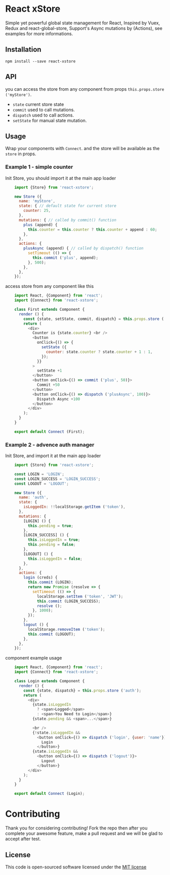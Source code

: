 # React xStore
Simple yet powerful global state management for React, Inspired by Vuex, Redux and react-global-store, Support's Async mutations by (Actions), see examples for more informations.

## Installation

`npm install --save react-xstore`

## API
  you can access the store from any component from props `this.props.store ('myStore')`.
  * `state` current store state
  * `commit` used to call mutations.
  * `dispatch` used to call actions.
  * `setState` for manual state mutation.

## Usage

Wrap your components with `Connect`. and the store will be available as the `store` in props.

### Example 1 - simple counter

Init Store, you should import it at the main app loader

```javascript
    import {Store} from 'react-xstore';

    new Store ({
      name: 'myStore',
      state: { // default state for current store
        counter: 25,
      },
      mutations: { // called by commit() function
        plus (append) {
          this.counter = this.counter ? this.counter + append : 60;
        },
      },
      actions: {
        plusAsync (append) { // called by dispatch() function
          setTimeout (() => {
            this.commit ('plus', append);
          }, 500);
        },
      },
    });
```

access store from any component like this

```javascript
    import React, {Component} from 'react';
    import {Connect} from 'react-xstore';

    class First extends Component {
      render () {
        const {state, setState, commit, dispatch} = this.props.store ('myStore');
        return (
          <div>
            Counter is {state.counter} <br />
            <button
              onClick={() => {
                setState ({
                  counter: state.counter ? state.counter + 1 : 1,
                });
              }}
            >
              setState +1
            </button>
            <button onClick={() => commit ('plus', 50)}>
              Commit +50
            </button>
            <button onClick={() => dispatch ('plusAsync', 100)}>
              Dispatch Async +100
            </button>
          </div>
        );
      }
    }

    export default Connect (First);
```

### Example 2 - advence auth manager

Init Store, and import it at the main app loader

```javascript
    import {Store} from 'react-xstore';

    const LOGIN = 'LOGIN';
    const LOGIN_SUCCESS = 'LOGIN_SUCCESS';
    const LOGOUT = 'LOGOUT';

    new Store ({
      name: 'auth',
      state: {
        isLoggedIn: !!localStorage.getItem ('token'),
      },
      mutations: {
        [LOGIN] () {
          this.pending = true;
        },
        [LOGIN_SUCCESS] () {
          this.isLoggedIn = true;
          this.pending = false;
        },
        [LOGOUT] () {
          this.isLoggedIn = false;
        },
      },
      actions: {
        login (creds) {
          this.commit (LOGIN);
          return new Promise (resolve => {
            setTimeout (() => {
              localStorage.setItem ('token', 'JWT');
              this.commit (LOGIN_SUCCESS);
              resolve ();
            }, 1000);
          });
        },
        logout () {
          localStorage.removeItem ('token');
          this.commit (LOGOUT);
        },
      },
    });
```

component example usage

```javascript
    import React, {Component} from 'react';
    import {Connect} from 'react-xstore';

    class Login extends Component {
      render () {
        const {state, dispatch} = this.props.store ('auth');
        return (
          <div>
            {state.isLoggedIn
              ? <span>Logged</span>
              : <span>You Need to Login</span>}
            {state.pending && <span>...</span>}

            <br />
            {!state.isLoggedIn &&
              <button onClick={() => dispatch ('login', {user: 'name'})}>
                Login
              </button>}
            {state.isLoggedIn &&
              <button onClick={() => dispatch ('logout')}>
                Logout
              </button>}
          </div>
        );
      }
    }

    export default Connect (Login);
```

# Contributing
Thank you for considering contributing! Fork the repo then after you complete your awesome feature, make a pull request and we will be glad to accept after test.

## License
This code is open-sourced software licensed under the [MIT license](http://opensource.org/licenses/MIT)
 